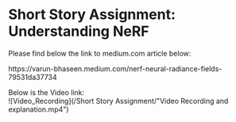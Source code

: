 <h1> Short Story Assignment: Understanding NeRF </h1>
<p>Please find below the link to medium.com article below:</p> 
<p>https://varun-bhaseen.medium.com/nerf-neural-radiance-fields-79531da37734</p>

Below is the Video link:  
![Video_Recording](/Short Story Assignment/"Video Recording and explanation.mp4")  
